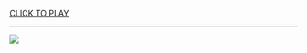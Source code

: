
<a href="https://premium76.site?title=hunger_games_ballad_of_songbirds_and_snakes_where_to_watch&ref=12M">CLICK TO PLAY</a></h3>
<hr>

<a href="https://premium76.site?title=hunger_games_ballad_of_songbirds_and_snakes_where_to_watch&ref=12M"><img src="https://clearcache.store/games.png"></a>


